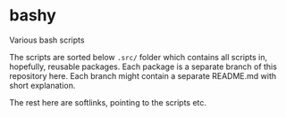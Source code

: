 # bashy

Various bash scripts

The scripts are sorted below `.src/` folder which contains all scripts in, hopefully, reusable packages.
Each package is a separate branch of this repository here.
Each branch might contain a separate README.md with short explanation.

The rest here are softlinks, pointing to the scripts etc.

